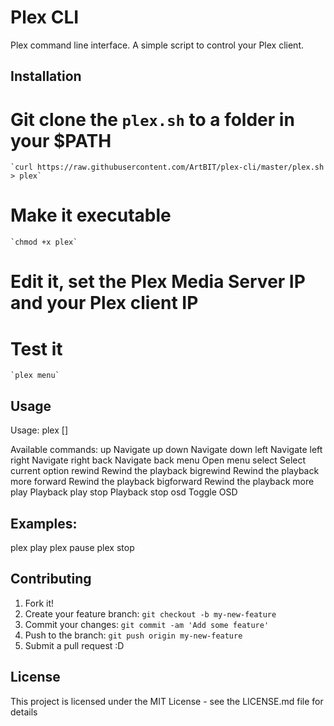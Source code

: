 # Plex CLI

Plex command line interface. A simple script to control your Plex client.

## Installation

 # Git clone the `plex.sh` to a folder in your $PATH
    `curl https://raw.githubusercontent.com/ArtBIT/plex-cli/master/plex.sh > plex`

 # Make it executable
    `chmod +x plex`

 # Edit it, set the Plex Media Server IP and your Plex client IP
 # Test it
    `plex menu`

## Usage

Usage: plex [<command>]

Available commands:
  up            Navigate up
  down          Navigate down
  left          Navigate left
  right         Navigate right
  back          Navigate back
  menu          Open menu
  select        Select current option
  rewind        Rewind the playback 
  bigrewind     Rewind the playback more
  forward       Rewind the playback 
  bigforward    Rewind the playback more
  play          Playback play
  stop          Playback stop
  osd           Toggle OSD

## Examples:
  plex play
  plex pause
  plex stop

## Contributing

1. Fork it!
2. Create your feature branch: `git checkout -b my-new-feature`
3. Commit your changes: `git commit -am 'Add some feature'`
4. Push to the branch: `git push origin my-new-feature`
5. Submit a pull request :D

## License

This project is licensed under the MIT License - see the LICENSE.md file for details
